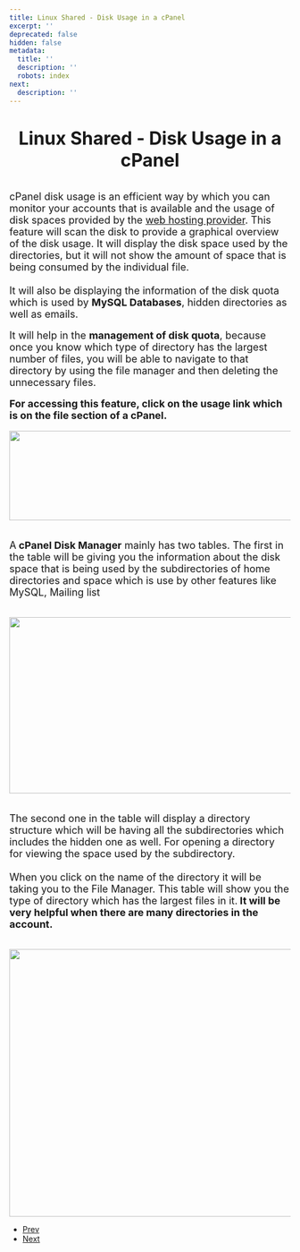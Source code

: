 ```yaml
---
title: Linux Shared - Disk Usage in a cPanel
excerpt: ''
deprecated: false
hidden: false
metadata:
  title: ''
  description: ''
  robots: index
next:
  description: ''
---
```

<div class="page-header">
</div>
<dl class="article-info muted">
<dt class="article-info-term">
</dt>
</dl>
<div itemprop="articleBody">
<h1 style="text-align: center;"><span style="font-size: xx-large;"><strong>Linux Shared - Disk Usage in a cPanel</strong></span></h1>
<br/><span style="font-size: large;">cPanel disk usage is an efficient way by which you can monitor your accounts that is available and the usage of disk spaces provided by the <a href="https://www.hostingraja.in/">web hosting provider</a>. This feature will scan the disk to provide a graphical overview of the disk usage. It will display the disk space used by the directories, but it will not show the amount of space that is being consumed by the individual file. <br/><br/>It will also be displaying the information of the disk quota which is used by <strong>MySQL Databases</strong>, hidden directories as well as emails.</span><br/><br/><span style="font-size: large;">It will help in the <strong>management of disk quota</strong>, because once you know which type of directory has the largest number of files, you will be able to navigate to that directory by using the file manager and then deleting the unnecessary files.</span><br/><br/><strong><span style="font-size: large;">For accessing this feature, click on the usage link which is on the file section of a cPanel.</span></strong><br/><br/><b><span style="font-size: 11pt; font-family: Arial; color: #000000; background-color: transparent; font-weight: 400; font-style: normal; font-variant: normal; text-decoration: none; vertical-align: baseline; white-space: pre-wrap;"><img style="border: none; transform: rotate(0.00rad); -webkit-transform: rotate(0.00rad);" src="https://lh3.googleusercontent.com/Oi7Txv3aA4EzF2NlHSX0xWUOgzHVJP-aLhEsk7hiCqgeQJDEECG40k2e1unk8WEow0okWTrpsmnBGququaJ9zILz2Ev5KKmVzgTG7c_ZsoO6zKSaL5Do5vD9zVE2zISnXyMjhJZf" width="600" height="160" border="0" /></span></b><br/><br/><br/><span style="font-size: large;">A<strong> cPanel Disk Manager</strong> mainly has two tables. The first in the table will be giving you the information about the disk space that is being used by the subdirectories of home directories and space which is use by other features like MySQL, Mailing list</span><br/><br/><br/><b><span style="font-size: 11pt; font-family: Arial; color: #000000; background-color: transparent; font-weight: 400; font-style: normal; font-variant: normal; text-decoration: none; vertical-align: baseline; white-space: pre-wrap;"><img style="border: none; transform: rotate(0.00rad); -webkit-transform: rotate(0.00rad);" src="https://lh5.googleusercontent.com/CMp535C7wxw7kqs6D__zV92NfgvHWcPtG2jTGNkffag8r1odyA359ZRRA5hwU6ls9nTPzsTdHHI_3A8H0MJRD4Nu_DKFILwjes-xsnZTpn2-bTNMuIqsZjcAGScP8wiOcFYZziJR" width="600" height="315" border="0" /></span></b><br/><br/><br/><span style="font-size: large;">The second one in the table will display a directory structure which will be having all the subdirectories which includes the hidden one as well. For opening a directory for viewing the space used by the subdirectory. <br/><br/>When you click on the name of the directory it will be taking you to the File Manager. This table will show you the type of directory which has the largest files in it.<strong> It will be very helpful when there are many directories in the account.</strong></span><br/><br/><br/><b><span style="font-size: 11pt; font-family: Arial; color: #000000; background-color: transparent; font-weight: 400; font-style: normal; font-variant: normal; text-decoration: none; vertical-align: baseline; white-space: pre-wrap;"><img style="border: none; transform: rotate(0.00rad); -webkit-transform: rotate(0.00rad);" src="https://lh4.googleusercontent.com/zxuOdkboe1rGxUODlMaiY3GGVbc_DpWTnJJr1kmfptP85ChC_7mp3vHS47NDyF3yhhPcDXK4T8TpzW_85Cu3hsZ79U_OAYdYV2trlv3BanlzX9tEKnKDR9ts17_Z55scAC1ZDHkd" width="600" height="478" border="0" /></span></b> </div>
<ul class="pager pagenav">
<li class="previous">
<a class="hasTooltip" title="Migration of http to https in cPanel" aria-label="Previous article: Migration of http to https in cPanel" href="/docs/migration-of-http-to-https-in-cpanel" rel="prev">
<span class="icon-chevron-left" aria-hidden="true"></span> <span aria-hidden="true">Prev</span> </a>
</li>
<li class="next">
<a class="hasTooltip" title="Linux Hosting - cPanel Images" aria-label="Next article: Linux Hosting - cPanel Images" href="/docs/linux-hosting-cpanel-images" rel="next">
<span aria-hidden="true">Next</span> <span class="icon-chevron-right" aria-hidden="true"></span> </a>
</li>
</ul>
</div>
